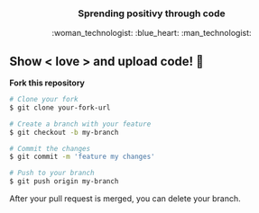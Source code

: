 <h3 align="center">Sprending positivy through code</h3>
<div id: "emoji" align= "center">
:woman_technologist: :blue_heart: :man_technologist: 
</div>


## Show < love > and upload code! :blue_heart: 
**Fork this repository**

```bash
# Clone your fork
$ git clone your-fork-url

# Create a branch with your feature 
$ git checkout -b my-branch

# Commit the changes
$ git commit -m 'feature my changes'

# Push to your branch
$ git push origin my-branch
```

After your pull request is merged, you can delete your branch.


